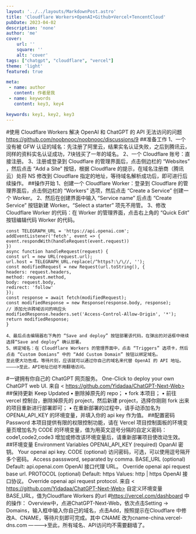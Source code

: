 ```yaml
---
layout: '../../layouts/MarkdownPost.astro'
title: 'Cloudflare Workers+OpenAI+Github+Vercel+TencentCloud'
pubDate: 2023-04-02
description: 'none'
author: 'me'
cover:
    url: ''
    square: ''
    alt: 'cover'
tags: ["chatgpt", "cloudflare", "vercel"] 
theme: 'light'
featured: true

meta:
 - name: author
   content: 作者是我
 - name: keywords
   content: key3, key4

keywords: key1, key2, key3
---
```

#使用 Cloudflare Workers 解决 OpenAI 和 ChatGPT 的 API 无法访问的问题   https://github.com/noobnooc/noobnooc/discussions/9
##准备工作
	1、一个没有被 GFW 认证的域名：先注册了阿里云，结果实名认证失败，之后到腾讯云，同样的资料实名认证成功，7块钱买了一年的域名。
	2、一个 Cloudflare 账号：直接注册。
	3、注册或登录到 Cloudflare 的管理界面后，点击侧边栏的 “Websites” ，然后点击 “Add a Site” 按钮，根据 Cloudflare 的提示，在域名注册商（腾讯云）处将 NS 修改到 Cloudflare 指定的地址，等待域名解析成功后，即可进行后续操作。
##操作开始
	1、创建一个 Cloudflare Worker：登录到 Cloudflare 的管理界面后，点击侧边栏的 “Workers” 选项，然后点击 “Create a Service” 创建一个 Worker。
	2、然后在创建界面中输入 “Service name” 后点击 “Create Service” 按钮新建 Worker。“Select a starter” 项先不用管。
	3、修改 Cloudflare Worker 的代码：在 Worker 的管理界面，点击右上角的 “Quick Edit” 按钮编辑代码 Worker 的代码。
	
	const TELEGRAPH_URL = 'https://api.openai.com';
	addEventListener('fetch', event => {
	event.respondWith(handleRequest(event.request))
	})
	async function handleRequest(request) {
	const url = new URL(request.url);
	url.host = TELEGRAPH_URL.replace(/^https?:\/\//, '');
	const modifiedRequest = new Request(url.toString(), {
	headers: request.headers,
	method: request.method,
	body: request.body,
	redirect: 'follow'
	});
	const response = await fetch(modifiedRequest);
	const modifiedResponse = new Response(response.body, response);
	// 添加允许跨域访问的响应头
	modifiedResponse.headers.set('Access-Control-Allow-Origin', '*');
	return modifiedResponse;
	}
	
	4、最后点击编辑器右下角的 “Save and deploy” 按钮部署该代码，在弹出的对话框中继续选择“Save and deploy” 确认部署。
	5、绑定域名：在 Cloudflare Workers 的管理界面中，点击 “Triggers” 选项卡，然后点击 “Custom Domians” 中的 “Add Custom Domain” 按钮以绑定域名。
	至此便大功告成。等待片刻，应该就可以通过你自己的域名来代替 OpenAI 的 API 地址。
	————>至此，API地址已经不用翻墙访问。
#一键拥有你自己的 ChatGPT 网页服务。 One-Click to deploy your own ChatGPT web UI.
来自 < https://github.com/Yidadaa/ChatGPT-Next-Web>
##保持更新 Keep Updated
	• 删除掉原先的 repo；
	• fork 本项目；
	• 前往 vercel 控制台，删除掉原先的 project，然后新建 project，选择你刚刚 fork 出来的项目重新进行部署即可；
	• 在重新部署的过程中，请手动添加名为 OPENAI_API_KEY 的环境变量，并填入你的 api key 作为值。
##配置密码 Password
	本项目提供有限的权限控制功能，请在 Vercel 项目控制面板的环境变量页增加名为 CODE 的环境变量，值为用英文逗号分隔的自定义密码：
	code1,code2,code3
	增加或修改该环境变量后，请重新部署项目使改动生效。
##环境变量 Environment Variables
	OPENAI_API_KEY (required)
	OpanAI 密钥。
	Your openai api key.
	CODE (optional)
	访问密码，可选，可以使用逗号隔开多个密码。
	Access passsword, separated by comma.
	BASE_URL (optional)
	Default: api.openai.com
	OpenAI 接口代理 URL。
	Override openai api request base url.
	PROTOCOL (optional)
	Default: https
	Values: http | https
	OpenAI 接口协议。
	Override openai api request protocol.
	来自 < https://github.com/Yidadaa/ChatGPT-Next-Web>
	自定义环境变量 BASE_URL，值为Cloudflare Workers 的url
#https://vercel.com/dashboard 中的操作：
	Overview中，点进ChatGPT-Next-Web，依次点击Setting -> Domains，输入框中输入你自己的域名，点击Add，按照提示在Cloudflare 中修改A、CNAME，等待片刻即可完成。其中 CNAME 改为cname-china.vercel-dns.com
	————>至此，所有域名、API访问均不需要翻墙了。